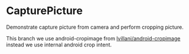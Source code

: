 CapturePicture
==============

Demonstrate capture picture from camera and perform cropping picture.

This branch we use android-cropimage from [lvillani/android-cropimage](https://github.com/lvillani/android-cropimage) instead we use internal android crop intent.